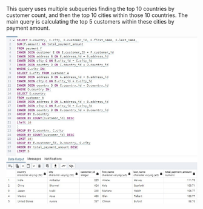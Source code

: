 This query uses multiple subqueries finding the top 10 countries by customer count, and then the top 10 cities within those 10 countries. The main query is calculating the top 5 customers within these cities by payment amount. 

![Top 5 Customers.jpg](https://github.com/ariel-johnson/SQLRepository/blob/main/Top%205%20Customers.jpg?raw=true)
